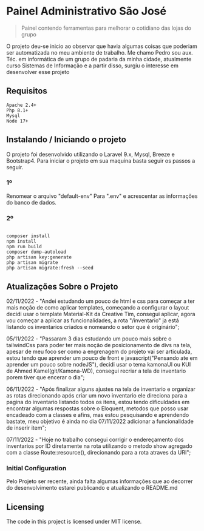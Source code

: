 # Painel Administrativo São José
> Painel contendo ferramentas para melhorar o cotidiano das lojas do grupo

O projeto deu-se inicio ao observar que havia algumas coisas que poderiam ser automatizada no meu ambiente de trabalho. Me chamo Pedro sou aux. Téc. em informática de um grupo de padaria da minha cidade, atualmente curso Sistemas de Informação e a partir disso, surgiu o interesse em desenvolver esse projeto

## Requisitos
```shell
Apache 2.4+
Php 8.1+ 
Mysql 
Node 17+
```

## Instalando / Iniciando o projeto

O projeto foi desenvolvido utilizando o Laravel 9.x, Mysql, Breeze e Bootstrap4.
Para iniciar o projeto em sua maquina basta seguir os passos a seguir.
### 1º
Renomear o arquivo "default-env" Para ".env" e acrescentar as informações do banco de dados.
### 2º
```shell

composer install
npm install
npm run build
composer dump-autoload
php artisan key:generate
php artisan migrate 
php artisan migrate:fresh --seed

```

## Atualizações Sobre o Projeto

02/11/2022 - "Andei estudando um pouco de html e css para começar a ter mais noção de como aplicar templates, começando a configurar o layout decidi usar o template Material-Kit da Creative Tim, consegui aplicar, agora vou começar a aplicar as funcionalidades, a rota "/inventario" ja está listando os inventarios criados e nomeando o setor que é originário";

05/11/2022 - "Passaram 3 dias estudando um pouco mais sobre o tailwindCss para poder ter mais noção de posicionamento de divs na tela, apesar de meu foco ser como a engrenagem do projeto vai ser articulada, estou tendo que aprender um pouco de front e javascript("Pensando ate em aprender um pouco sobre nodeJS"), decidi usar o tema kamonaUI ou KUI de Ahmed Kamel(git/Kamona-WD), consegui recriar a tela de inventario porem tiver que encerar o dia";

06/11/2022 - "Após finalizar alguns ajustes na tela de inventario e organizar as rotas direcionando após criar um novo inventario ele direciona para a pagina do inventario listando todos os itens, estou tendo dificuldades em encontrar algumas respostas sobre o Eloquent, metodos que posso usar encadeado com a classes e afins, mas estou pesquisando e aprendendo bastate, meu objetivo é ainda no dia 07/11/2022 adicionar a funcionalidade de inserir item";

07/11/2022 - "Hoje no trabalho consegui corrigir o endereçamento dos inventarios por ID diretamente na rota utilizando o metodo show agregado com a classe Route::resource(), direcionando para a rota atraves da URI";

### Initial Configuration
 
Pelo Projeto ser recente, ainda falta algumas informações que ao decorrer do desenvolvimento estarei publicando e atualizando o README.md


## Licensing

The code in this project is licensed under MIT license.
